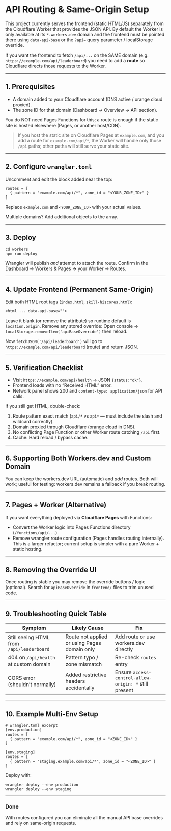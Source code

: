# API Routing & Same-Origin Setup

This project currently serves the frontend (static HTML/JS) separately from the Cloudflare Worker that provides the JSON API. By default the Worker is only available at its `*.workers.dev` domain and the frontend must be pointed there using `data-api-base` or the `?api=` query parameter / localStorage override.

If you want the frontend to fetch `/api/...` on the SAME domain (e.g. `https://example.com/api/leaderboard`) you need to add a **route** so Cloudflare directs those requests to the Worker.

---
## 1. Prerequisites
- A domain added to your Cloudflare account (DNS active / orange cloud proxied).
- The zone ID for that domain (Dashboard → Overview → API section).

You do NOT need Pages Functions for this; a route is enough if the static site is hosted elsewhere (Pages, or another host/CDN).

> If you host the static site on Cloudflare Pages at `example.com`, and you add a route for `example.com/api/*`, the Worker will handle only those `/api` paths; other paths will still serve your static site.

---
## 2. Configure `wrangler.toml`
Uncomment and edit the block added near the top:

```
routes = [
  { pattern = "example.com/api/*", zone_id = "<YOUR_ZONE_ID>" }
]
```

Replace `example.com` and `<YOUR_ZONE_ID>` with your actual values.

Multiple domains? Add additional objects to the array.

---
## 3. Deploy
```
cd workers
npm run deploy
```
Wrangler will publish *and* attempt to attach the route. Confirm in the Dashboard → Workers & Pages → your Worker → Routes.

---
## 4. Update Frontend (Permanent Same-Origin)
Edit both HTML root tags (`index.html`, `skill-hiscores.html`):
```
<html ... data-api-base="">
```
Leave it blank (or remove the attribute) so runtime default is `location.origin`.
Remove any stored override:
Open console → `localStorage.removeItem('apiBaseOverride')` then reload.

Now `fetchJSON('/api/leaderboard')` will go to `https://example.com/api/leaderboard` (route) and return JSON.

---
## 5. Verification Checklist
- Visit `https://example.com/api/health` → JSON `{status:"ok"}`.
- Frontend loads with no “Received HTML” error.
- Network panel shows 200 and `content-type: application/json` for API calls.

If you still get HTML, double-check:
1. Route pattern exact match (`api/*` vs `api*` — must include the slash and wildcard correctly).
2. Domain proxied through Cloudflare (orange cloud in DNS).
3. No conflicting Page Function or other Worker route catching `/api` first.
4. Cache: Hard reload / bypass cache.

---
## 6. Supporting Both Workers.dev and Custom Domain
You can keep the workers.dev URL (automatic) and *add* routes. Both will work; useful for testing: workers.dev remains a fallback if you break routing.

---
## 7. Pages + Worker (Alternative)
If you want everything deployed via **Cloudflare Pages** with Functions:
- Convert the Worker logic into Pages Functions directory (`/functions/api/...`).
- Remove wrangler route configuration (Pages handles routing internally).
This is a larger refactor; current setup is simpler with a pure Worker + static hosting.

---
## 8. Removing the Override UI
Once routing is stable you may remove the override buttons / logic (optional). Search for `apiBaseOverride` in `frontend/` files to trim unused code.

---
## 9. Troubleshooting Quick Table
| Symptom | Likely Cause | Fix |
| ------- | ------------ | --- |
| Still seeing HTML from `/api/leaderboard` | Route not applied or using Pages domain only | Add route or use workers.dev directly |
| 404 on `/api/health` at custom domain | Pattern typo / zone mismatch | Re-check `routes` entry |
| CORS error (shouldn’t normally) | Added restrictive headers accidentally | Ensure `access-control-allow-origin: *` still present |

---
## 10. Example Multi-Env Setup
```
# wrangler.toml excerpt
[env.production]
routes = [
  { pattern = "example.com/api/*", zone_id = "<ZONE_ID>" }
]

[env.staging]
routes = [
  { pattern = "staging.example.com/api/*", zone_id = "<ZONE_ID>" }
]
```
Deploy with:
```
wrangler deploy --env production
wrangler deploy --env staging
```

---
### Done
With routes configured you can eliminate all the manual API base overrides and rely on same-origin requests.

